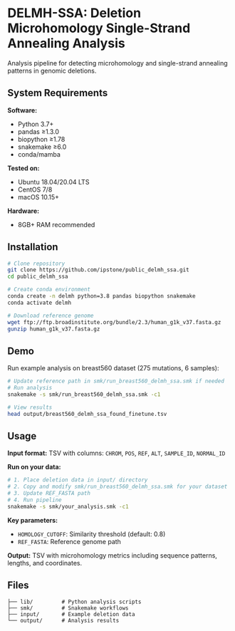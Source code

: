 # DELMH-SSA: Deletion Microhomology Single-Strand Annealing Analysis

Analysis pipeline for detecting microhomology and single-strand annealing patterns in genomic deletions.

## System Requirements

**Software:**
- Python 3.7+
- pandas ≥1.3.0  
- biopython ≥1.78
- snakemake ≥6.0
- conda/mamba

**Tested on:**
- Ubuntu 18.04/20.04 LTS
- CentOS 7/8
- macOS 10.15+

**Hardware:**
- 8GB+ RAM recommended

## Installation

```bash
# Clone repository
git clone https://github.com/ipstone/public_delmh_ssa.git
cd public_delmh_ssa

# Create conda environment  
conda create -n delmh python=3.8 pandas biopython snakemake
conda activate delmh

# Download reference genome
wget ftp://ftp.broadinstitute.org/bundle/2.3/human_g1k_v37.fasta.gz
gunzip human_g1k_v37.fasta.gz
```

## Demo

Run example analysis on breast560 dataset (275 mutations, 6 samples):

```bash
# Update reference path in smk/run_breast560_delmh_ssa.smk if needed
# Run analysis
snakemake -s smk/run_breast560_delmh_ssa.smk -c1

# View results
head output/breast560_delmh_ssa_found_finetune.tsv
```

## Usage

**Input format:** TSV with columns: `CHROM`, `POS`, `REF`, `ALT`, `SAMPLE_ID`, `NORMAL_ID`

**Run on your data:**
```bash
# 1. Place deletion data in input/ directory
# 2. Copy and modify smk/run_breast560_delmh_ssa.smk for your dataset
# 3. Update REF_FASTA path
# 4. Run pipeline
snakemake -s smk/your_analysis.smk -c1
```

**Key parameters:**
- `HOMOLOGY_CUTOFF`: Similarity threshold (default: 0.8)
- `REF_FASTA`: Reference genome path

**Output:** TSV with microhomology metrics including sequence patterns, lengths, and coordinates.

## Files

```
├── lib/         # Python analysis scripts
├── smk/         # Snakemake workflows  
├── input/       # Example deletion data
└── output/      # Analysis results
```